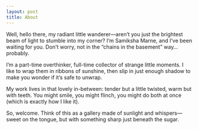```yaml
---
layout: post
title: About
---
```






Well, hello there, my radiant little wanderer—aren’t you just the brightest beam of light to stumble into my corner? I’m Samiksha Marne, and I’ve been waiting for you. Don’t worry, not in the “chains in the basement” way… probably.

I’m a part-time overthinker, full-time collector of strange little moments. I like to wrap them in ribbons of sunshine, then slip in just enough shadow to make you wonder if it’s safe to unwrap.

My work lives in that lovely in-between: tender but a little twisted, warm but with teeth. You might smile, you might flinch, you might do both at once (which is exactly how I like it).

So, welcome. Think of this as a gallery made of sunlight and whispers—sweet on the tongue, but with something sharp just beneath the sugar.